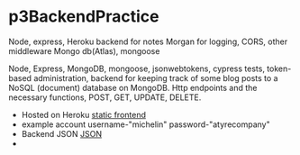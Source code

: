 # p3BackendPractice


Node, express, Heroku backend for notes
Morgan for logging, CORS, other middleware
Mongo db(Atlas), mongoose

Node, Express, MongoDB, mongoose, jsonwebtokens, cypress tests, token-based administration, backend for keeping track of some blog posts to a NoSQL (document) database on MongoDB. Http endpoints and the necessary functions, POST, GET, UPDATE, DELETE.
<ul>
<li>Hosted on Heroku <a href="https://react-heluni-p3practice.herokuapp.com/">static frontend</a></li>
<li>example account username-"michelin" password-"atyrecompany"</li>
<li>Backend JSON <a href="https://react-heluni-p3practice.herokuapp.com/api/notes">JSON</a><li>
</ul>
